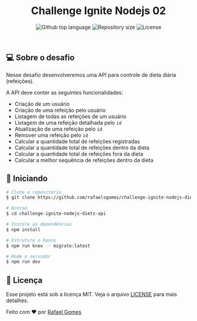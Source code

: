 <h1 align="center">Challenge Ignite Nodejs 02</h1>

<p align="center">
  <img alt="Github top language" src="https://img.shields.io/github/languages/top/rafaelsgomes/challenge-ignite-nodejs-diets-api?color=56BEB8">
  <img alt="Repository size" src="https://img.shields.io/github/repo-size/rafaelsgomes/challenge-ignite-nodejs-diets-api?color=56BEB8">
  <img alt="License" src="https://img.shields.io/github/license/rafaelsgomes/challenge-ignite-nodejs-diets-api?color=56BEB8">
</p>
<br>

## 💻 Sobre o desafio ##

Nesse desafio desenvolveremos uma API para controle de dieta diária (refeições).

A API deve conter as seguintes funcionalidades:

- Criação de um usuário
- Criação de uma refeição pelo usuário
- Listagem de todas as refeições de um usuário
- Listagem de uma refeição detalhada pelo `id`
- Atualização de uma refeição pelo `id`
- Remover uma refeição pelo `id`
- Calcular a quantidade total de refeições registradas
- Calcular a quantidade total de refeições dentro da dieta
- Calcular a quantidade total de refeições fora da dieta
- Calcular a melhor sequência de refeições dentro da dieta

## 🚀 Iniciando ##

```bash
# Clone o repositório
$ git clone https://github.com/rafaelsgomes/challenge-ignite-nodejs-diets-api

# Acesse
$ cd challenge-ignite-nodejs-diets-api

# Instale as dependências
$ npm install

# Estruture o banco
$ npm run knex -- migrate:latest

# Rode o servidor
$ npm run dev

```

## 📝 Licença

Esse projeto está sob a licença MIT. Veja o arquivo [LICENSE](LICENSE) para mais detalhes.


Feito com :heart: por <a href="https://github.com/rafaelsgomes" target="_blank">Rafael Gomes</a>